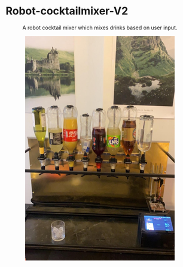 
# Robot-cocktailmixer-V2

<p align="center">
A robot cocktail mixer which mixes drinks based on user input.
</p>


<p align="center">
<img src="https://github.com/MathiasSagbakken/Robot-cocktailmixer-V2/blob/master/robot_image1.jpg" alt="robot_cocktailmixer"
	title="Front view of the robot" width="400" height="600" />
</p>


